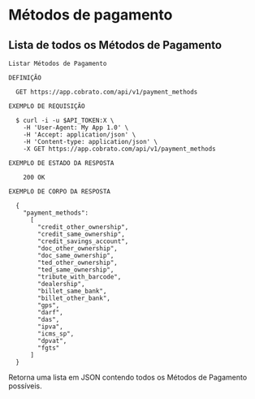 # Métodos de pagamento

## Lista de todos os Métodos de Pagamento

```shell
Listar Métodos de Pagamento

DEFINIÇÃO

  GET https://app.cobrato.com/api/v1/payment_methods

EXEMPLO DE REQUISIÇÃO

  $ curl -i -u $API_TOKEN:X \
    -H 'User-Agent: My App 1.0' \
    -H 'Accept: application/json' \
    -H 'Content-type: application/json' \
    -X GET https://app.cobrato.com/api/v1/payment_methods

EXEMPLO DE ESTADO DA RESPOSTA

    200 OK

EXEMPLO DE CORPO DA RESPOSTA

  {
    "payment_methods":
      [
        "credit_other_ownership",
        "credit_same_ownership",
        "credit_savings_account",
        "doc_other_ownership",
        "doc_same_ownership",
        "ted_other_ownership",
        "ted_same_ownership",
        "tribute_with_barcode",
        "dealership",
        "billet_same_bank",
        "billet_other_bank",
        "gps",
        "darf",
        "das",
        "ipva",
        "icms_sp",
        "dpvat",
        "fgts"
      ]
  }

```

Retorna uma lista em JSON contendo todos os Métodos de Pagamento possíveis.
